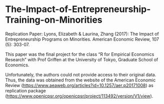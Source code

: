 # The-Impact-of-Entrepreneurship-Training-on-Minorities
Replication Paper: Lyons, Elizabeth & Laurina, Zhang (2017): The Impact of Entrepreneurship Programs on Minorities. American Economic Review, 107 (5): 303-07.

This paper was the final project for the class “R for Empirical Economics Research” with Prof Griffen at the University of Tokyo, Graduate School of Economics.

Unfortunately, the authors could not provide access to their original data.
Thus, the data was obtained from the website of the American Economic Review (https://www.aeaweb.org/articles?id=10.1257/aer.p20171008) as replication package (https://www.openicpsr.org/openicpsr/project/113492/version/V1/view).
